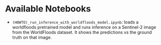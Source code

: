 # Available Notebooks

* `(HOWTO)_run_inference_with_worldfloods_model.ipynb`: loads a worldfloods pretrained model and runs inference on a Sentinel-2 image from the WorldFloods dataset. It shows the predictions vs the ground truth on that image.
